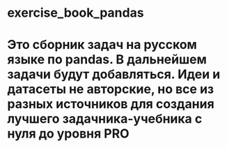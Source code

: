 # exercise_book_pandas
#  Это сборник задач на русском языке по pandas. В дальнейшем задачи будут добавляться. Идеи и датасеты не авторские, но все из разных источников для создания лучшего задачника-учебника с нуля до уровня PRO

